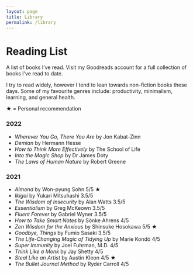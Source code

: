 ```yaml
---
layout: page
title: Library
permalink: /library
---
```


# Reading List

A list of books I’ve read. Visit my Goodreads account for a full collection of books I’ve read to date.

I try to read widely, however I tend to lean towards non-fiction books these days. Some of my favourite genres include: productivity, minimalism, learning, and general health.

★ = Personal recommendation

### 2022

-   _Wherever You Go, There You Are_ by Jon Kabat-Zinn
-   _Demian_ by Hermann Hesse
-   _How to Think More Effectively_ by The School of Life
-   _Into the Magic Shop_ by Dr James Doty
-   _The Laws of Human Nature_ by Robert Greene


### 2021

-   _Almond_ by Won-pyung Sohn 5/5 ★
-   _Ikigai_ by Yukari Mitsuhashi 3.5/5
-   _The Wisdom of Insecurity_ by Alan Watts 3.5/5
-   _Essentialism_ by Greg McKeown 3.5/5
-   _Fluent Forever_ by Gabriel Wyner 3.5/5
-   _How to Take Smart Notes_ by Sönke Ahrens 4/5
-   _Zen Wisdom for the Anxious_ by Shinsuke Hosokawa 5/5 ★
-   _Goodbye, Things_ by Fumio Sasaki 3.5/5
-   _The Life-Changing Magic of Tidying Up_ by Marie Kondō 4/5
-   _Super Immunity_ by Joel Fuhrman, M.D. 4/5
-   _Think Like a Monk_ by Jay Shetty 4/5
-   _Steal Like an Artist_ by Austin Kleon 4/5 ★
-   _The Bullet Journal Method_ by Ryder Carroll 4/5


<style>
  .wrapper {
    max-width: 58em;
  }
</style>